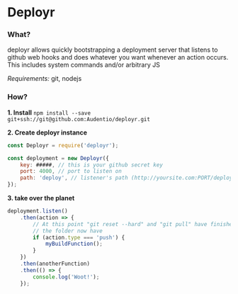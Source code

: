 # Deployr

### What?
deployr allows quickly bootstrapping a deployment server that listens to github web hooks
and does whatever you want whenever an action occurs. This includes system commands and/or arbitrary JS

*Requirements:* git, nodejs

### How?

**1. Install** `npm install --save git+ssh://git@github.com:Audentio/deployr.git`

**2. Create deployr instance**
```javascript
const Deployr = require('deployr');

const deployment = new Deployr({
    key: #####, // this is your github secret key
    port: 4000, // port to listen on
    path: 'deploy', // listener's path (http://yoursite.com:PORT/deploy)
});
```

**3. take over the planet**
```javascript
deployment.listen()
    .then(action => {
        // At this point "git reset --hard" and "git pull" have finished executing
        // the folder now have
        if (action.type === 'push') {
            myBuildFunction();
        }
    })
    .then(anotherFunction)
    .then(() => {
        console.log('Woot!');
    });
```
